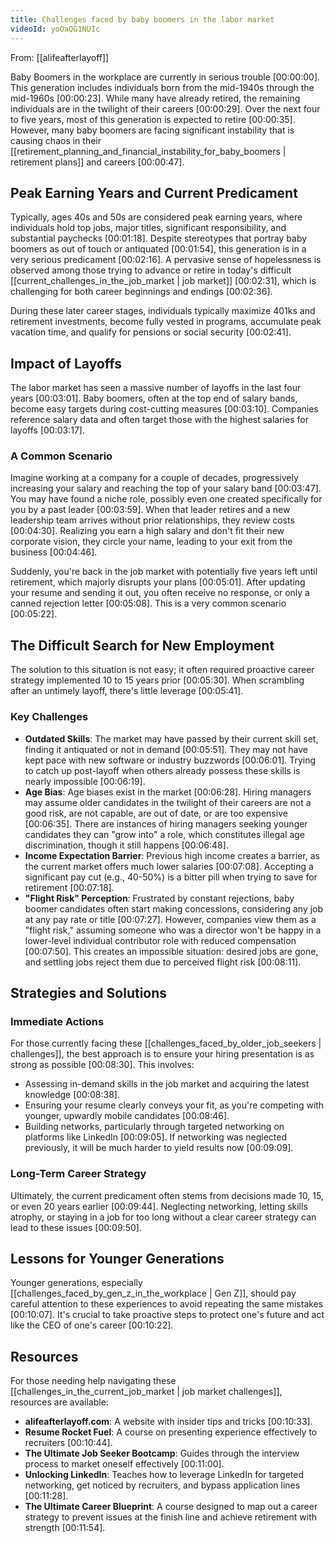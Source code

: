 ```yaml
---
title: Challenges faced by baby boomers in the labor market
videoId: yoOaQG1NUIc
---
```


From: [[alifeafterlayoff]] <br/> 

Baby Boomers in the workplace are currently in serious trouble <a class="yt-timestamp" data-t="00:00:00">[00:00:00]</a>. This generation includes individuals born from the mid-1940s through the mid-1960s <a class="yt-timestamp" data-t="00:00:23">[00:00:23]</a>. While many have already retired, the remaining individuals are in the twilight of their careers <a class="yt-timestamp" data-t="00:00:29">[00:00:29]</a>. Over the next four to five years, most of this generation is expected to retire <a class="yt-timestamp" data-t="00:00:35">[00:00:35]</a>. However, many baby boomers are facing significant instability that is causing chaos in their [[retirement_planning_and_financial_instability_for_baby_boomers | retirement plans]] and careers <a class="yt-timestamp" data-t="00:00:47">[00:00:47]</a>.

## Peak Earning Years and Current Predicament
Typically, ages 40s and 50s are considered peak earning years, where individuals hold top jobs, major titles, significant responsibility, and substantial paychecks <a class="yt-timestamp" data-t="00:01:18">[00:01:18]</a>. Despite stereotypes that portray baby boomers as out of touch or antiquated <a class="yt-timestamp" data-t="00:01:54">[00:01:54]</a>, this generation is in a very serious predicament <a class="yt-timestamp" data-t="00:02:16">[00:02:16]</a>. A pervasive sense of hopelessness is observed among those trying to advance or retire in today's difficult [[current_challenges_in_the_job_market | job market]] <a class="yt-timestamp" data-t="00:02:31">[00:02:31]</a>, which is challenging for both career beginnings and endings <a class="yt-timestamp" data-t="00:02:36">[00:02:36]</a>.

During these later career stages, individuals typically maximize 401ks and retirement investments, become fully vested in programs, accumulate peak vacation time, and qualify for pensions or social security <a class="yt-timestamp" data-t="00:02:41">[00:02:41]</a>.

## Impact of Layoffs
The labor market has seen a massive number of layoffs in the last four years <a class="yt-timestamp" data-t="00:03:01">[00:03:01]</a>. Baby boomers, often at the top end of salary bands, become easy targets during cost-cutting measures <a class="yt-timestamp" data-t="00:03:10">[00:03:10]</a>. Companies reference salary data and often target those with the highest salaries for layoffs <a class="yt-timestamp" data-t="00:03:17">[00:03:17]</a>.

### A Common Scenario
Imagine working at a company for a couple of decades, progressively increasing your salary and reaching the top of your salary band <a class="yt-timestamp" data-t="00:03:47">[00:03:47]</a>. You may have found a niche role, possibly even one created specifically for you by a past leader <a class="yt-timestamp" data-t="00:03:59">[00:03:59]</a>. When that leader retires and a new leadership team arrives without prior relationships, they review costs <a class="yt-timestamp" data-t="00:04:30">[00:04:30]</a>. Realizing you earn a high salary and don't fit their new corporate vision, they circle your name, leading to your exit from the business <a class="yt-timestamp" data-t="00:04:46">[00:04:46]</a>.

Suddenly, you're back in the job market with potentially five years left until retirement, which majorly disrupts your plans <a class="yt-timestamp" data-t="00:05:01">[00:05:01]</a>. After updating your resume and sending it out, you often receive no response, or only a canned rejection letter <a class="yt-timestamp" data-t="00:05:08">[00:05:08]</a>. This is a very common scenario <a class="yt-timestamp" data-t="00:05:22">[00:05:22]</a>.

## The Difficult Search for New Employment
The solution to this situation is not easy; it often required proactive career strategy implemented 10 to 15 years prior <a class="yt-timestamp" data-t="00:05:30">[00:05:30]</a>. When scrambling after an untimely layoff, there's little leverage <a class="yt-timestamp" data-t="00:05:41">[00:05:41]</a>.

### Key Challenges
*   **Outdated Skills**: The market may have passed by their current skill set, finding it antiquated or not in demand <a class="yt-timestamp" data-t="00:05:51">[00:05:51]</a>. They may not have kept pace with new software or industry buzzwords <a class="yt-timestamp" data-t="00:06:01">[00:06:01]</a>. Trying to catch up post-layoff when others already possess these skills is nearly impossible <a class="yt-timestamp" data-t="00:06:19">[00:06:19]</a>.
*   **Age Bias**: Age biases exist in the market <a class="yt-timestamp" data-t="00:06:28">[00:06:28]</a>. Hiring managers may assume older candidates in the twilight of their careers are not a good risk, are not capable, are out of date, or are too expensive <a class="yt-timestamp" data-t="00:06:35">[00:06:35]</a>. There are instances of hiring managers seeking younger candidates they can "grow into" a role, which constitutes illegal age discrimination, though it still happens <a class="yt-timestamp" data-t="00:06:48">[00:06:48]</a>.
*   **Income Expectation Barrier**: Previous high income creates a barrier, as the current market offers much lower salaries <a class="yt-timestamp" data-t="00:07:08">[00:07:08]</a>. Accepting a significant pay cut (e.g., 40-50%) is a bitter pill when trying to save for retirement <a class="yt-timestamp" data-t="00:07:18">[00:07:18]</a>.
*   **"Flight Risk" Perception**: Frustrated by constant rejections, baby boomer candidates often start making concessions, considering any job at any pay rate or title <a class="yt-timestamp" data-t="00:07:27">[00:07:27]</a>. However, companies view them as a "flight risk," assuming someone who was a director won't be happy in a lower-level individual contributor role with reduced compensation <a class="yt-timestamp" data-t="00:07:50">[00:07:50]</a>. This creates an impossible situation: desired jobs are gone, and settling jobs reject them due to perceived flight risk <a class="yt-timestamp" data-t="00:08:11">[00:08:11]</a>.

## Strategies and Solutions

### Immediate Actions
For those currently facing these [[challenges_faced_by_older_job_seekers | challenges]], the best approach is to ensure your hiring presentation is as strong as possible <a class="yt-timestamp" data-t="00:08:30">[00:08:30]</a>. This involves:
*   Assessing in-demand skills in the job market and acquiring the latest knowledge <a class="yt-timestamp" data-t="00:08:38">[00:08:38]</a>.
*   Ensuring your resume clearly conveys your fit, as you're competing with younger, upwardly mobile candidates <a class="yt-timestamp" data-t="00:08:46">[00:08:46]</a>.
*   Building networks, particularly through targeted networking on platforms like LinkedIn <a class="yt-timestamp" data-t="00:09:05">[00:09:05]</a>. If networking was neglected previously, it will be much harder to yield results now <a class="yt-timestamp" data-t="00:09:09">[00:09:09]</a>.

### Long-Term Career Strategy
Ultimately, the current predicament often stems from decisions made 10, 15, or even 20 years earlier <a class="yt-timestamp" data-t="00:09:44">[00:09:44]</a>. Neglecting networking, letting skills atrophy, or staying in a job for too long without a clear career strategy can lead to these issues <a class="yt-timestamp" data-t="00:09:50">[00:09:50]</a>.

## Lessons for Younger Generations
Younger generations, especially [[challenges_faced_by_gen_z_in_the_workplace | Gen Z]], should pay careful attention to these experiences to avoid repeating the same mistakes <a class="yt-timestamp" data-t="00:10:07">[00:10:07]</a>. It's crucial to take proactive steps to protect one's future and act like the CEO of one's career <a class="yt-timestamp" data-t="00:10:22">[00:10:22]</a>.

## Resources
For those needing help navigating these [[challenges_in_the_current_job_market | job market challenges]], resources are available:
*   **alifeafterlayoff.com**: A website with insider tips and tricks <a class="yt-timestamp" data-t="00:10:33">[00:10:33]</a>.
*   **Resume Rocket Fuel**: A course on presenting experience effectively to recruiters <a class="yt-timestamp" data-t="00:10:44">[00:10:44]</a>.
*   **The Ultimate Job Seeker Bootcamp**: Guides through the interview process to market oneself effectively <a class="yt-timestamp" data-t="00:11:00">[00:11:00]</a>.
*   **Unlocking LinkedIn**: Teaches how to leverage LinkedIn for targeted networking, get noticed by recruiters, and bypass application lines <a class="yt-timestamp" data-t="00:11:28">[00:11:28]</a>.
*   **The Ultimate Career Blueprint**: A course designed to map out a career strategy to prevent issues at the finish line and achieve retirement with strength <a class="yt-timestamp" data-t="00:11:54">[00:11:54]</a>.